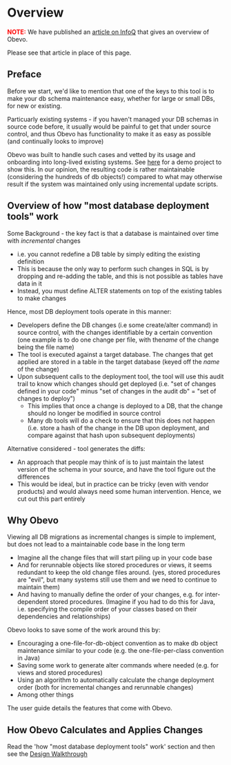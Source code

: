 <!--

    Copyright 2017 Goldman Sachs.
    Licensed under the Apache License, Version 2.0 (the "License");
    you may not use this file except in compliance with the License.
    You may obtain a copy of the License at

    http://www.apache.org/licenses/LICENSE-2.0

    Unless required by applicable law or agreed to in writing,
    software distributed under the License is distributed on an
    "AS IS" BASIS, WITHOUT WARRANTIES OR CONDITIONS OF ANY
    KIND, either express or implied.  See the License for the
    specific language governing permissions and limitations
    under the License.

-->

# Overview

<b><font color="red">NOTE:</font></b> We have published an [article on InfoQ](https://www.infoq.com/articles/Obevo-Introduction)
that gives an overview of Obevo.

Please see that article in place of this page.


## Preface

Before we start, we'd like to mention that one of the keys to this tool
is to make your db schema maintenance easy, whether for large or small
DBs, for new or existing.

Particuarly existing systems - if you haven't managed your DB schemas
in source code before, it usually would be painful to get that under
source control, and thus Obevo has functionality to make it as easy as
possible (and continually looks to improve)

Obevo was built to handle such cases and vetted by its usage and
onboarding into long-lived existing systems. See
[here](https://github.com/goldmansachs/obevo-kata/blob/master/internal/doc/kata2-reverse-engineering.md)
for a demo project to show this. In our opinion, the resulting code is
rather maintainable (considering the hundreds of db objects!) compared
to what may otherwise result if the system was maintained only using
incremental update scripts.


## Overview of how "most database deployment tools" work

Some Background - the key fact is that a database is maintained over
time with *incremental* changes

-   i.e. you cannot redefine a DB table by simply editing the existing
    definition
-   This is because the only way to perform such changes in SQL is by
    dropping and re-adding the table, and this is not possible as tables
    have data in it
-   Instead, you must define ALTER statements on top of the existing
    tables to make changes

Hence, most DB deployment tools operate in this manner:

-   Developers define the DB changes (i.e some create/alter command) in
    source control, with the changes identifiable by a certain
    convention (one example is to do one change per file, with the*name*
    of the change being the file name)
-   The tool is executed against a target database. The changes that get
    applied are stored in a table in the target database (keyed off the
    *name* of the change)
-   Upon subsequent calls to the deployment tool, the tool will use this
    audit trail to know which changes should get deployed (i.e. "set of
    changes defined in your code" minus "set of changes in the audit
    db" = "set of changes to deploy")
    -   This implies that once a change is deployed to a DB, that the
        change should no longer be modified in source control
    -   Many db tools will do a check to ensure that this does not
        happen (i.e. store a hash of the change in the DB upon
        deployment, and compare against that hash upon subsequent
        deployments)

Alternative considered - tool generates the diffs:

-   An approach that people may think of is to just maintain the latest
    version of the schema in your source, and have the tool figure out
    the differences
-   This would be ideal, but in practice can be tricky (even with vendor
    products) and would always need some human intervention. Hence, we
    cut out this part entirely


## Why Obevo

Viewing all DB migrations as incremental changes is simple to implement,
but does not lead to a maintainable code base in the long term

-   Imagine all the change files that will start piling up in your code
    base
-   And for rerunnable objects like stored procedures or views, it seems
    redundant to keep the old change files around. (yes, stored
    procedures are "evil", but many systems still use them and we need
    to continue to maintain them)
-   And having to manually define the order of your changes, e.g. for
    inter-dependent stored procedures. (Imagine if you had to do this
    for Java, i.e. specifying the compile order of your classes based on
    their dependencies and relationships)

Obevo looks to save some of the work around this by:

-   Encouraging a one-file-for-db-object convention as to make db object
    maintenance similar to your code (e.g. the one-file-per-class
    convention in Java)
-   Saving some work to generate alter commands where needed (e.g. for
    views and stored procedures)
-   Using an algorithm to automatically calculate the change deployment
    order (both for incremental changes and rerunnable changes)
-   Among other things

The user guide details the features that come with Obevo.


## How Obevo Calculates and Applies Changes

Read the 'how "most database deployment tools" work' section and
then see the [Design Walkthrough](design-walkthrough.html)
